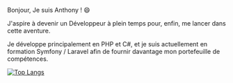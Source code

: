 Bonjour, Je suis Anthony ! :smile:

J'aspire à devenir un Développeur à plein temps pour, enfin, me lancer dans cette aventure.

Je développe principalement en PHP et C#, et je suis actuellement en formation Symfony / Laravel afin de fournir davantage mon portefeuille de compétences.

[![Top Langs](https://github-readme-stats.vercel.app/api/top-langs/?username=Squalalah)](https://github.com/anuraghazra/github-readme-stats)
